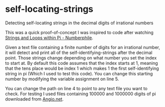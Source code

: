 # self-locating-strings
Detecting self-locating strings in the decimal digits of irrational numbers

This was a quick proof-of-concept I was inspired to code after watching [Strings and Loops within Pi - Numberphile](https://www.youtube.com/watch?v=W20aT14t8Pw&t=231s).

Given a text file containing a finite number of digits for an irrational number, it will detect and print all of the self-identifying-strings after the decimal point. Those strings change depending on what number you set the index to start at. By default this code assumes that the index starts at 1, meaning that the tens place would be index 1 which makes 1 the first self-identifying string in pi (Which I used to test this code). You can change this starting number by modifying the variable assignment on line 5.

You can change the path on line 4 to point to any text file you want to check. For testing I used files containing 100000 and 1000000 digits of pi downloaded from [Angio.net](https://www.angio.net/pi/digits.html).

